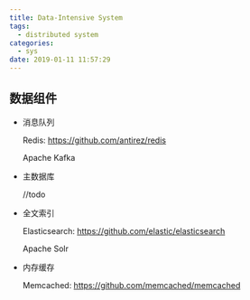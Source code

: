 ```yaml
---
title: Data-Intensive System
tags:
  - distributed system
categories:
  - sys
date: 2019-01-11 11:57:29
---
```



## 数据组件
- 消息队列

    Redis: https://github.com/antirez/redis

    Apache Kafka

- 主数据库

    //todo

- 全文索引

    Elasticsearch: https://github.com/elastic/elasticsearch

    Apache Solr

- 内存缓存

    Memcached: https://github.com/memcached/memcached